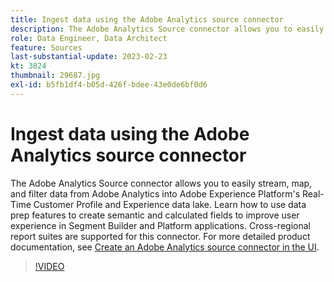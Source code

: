 ```yaml
---
title: Ingest data using the Adobe Analytics source connector
description: The Adobe Analytics Source connector allows you to easily stream, map, and filter data from Adobe Analytics into Adobe Experience Platform's Real-Time Customer Profile and Experience data lake.
role: Data Engineer, Data Architect
feature: Sources
last-substantial-update: 2023-02-23
kt: 3824
thumbnail: 29687.jpg
exl-id: b5fb1df4-b05d-426f-bdee-43e0de6bf0d6
---
```

# Ingest data using the Adobe Analytics source connector

The Adobe Analytics Source connector allows you to easily stream, map, and filter data from Adobe Analytics into Adobe Experience Platform's Real-Time Customer Profile and Experience data lake. Learn how to use data prep features to create semantic and calculated fields to improve user experience in Segment Builder and Platform applications. Cross-regional report suites are supported for this connector. For more detailed product documentation, see [Create an Adobe Analytics source connector in the UI](https://experienceleague.adobe.com/docs/experience-platform/sources/ui-tutorials/create/adobe-applications/analytics.html).

>[!VIDEO](https://video.tv.adobe.com/v/29687?quality=12&learn=on)
